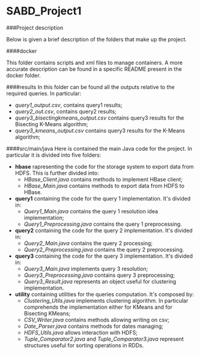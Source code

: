 # SABD_Project1

  ###Project description
  
   Below is given a brief description of the folders that make up the project.
   
   ####docker
   
   This folder contains scripts and xml files to manage containers. A more accurate description 
   can be found in a specific README present in the docker folder.
   
   ####results
   In this folder can be found all the outputs relative to the required queries. In particular:
   * *query1_output.csv*, contains query1 results; 
   * *query2_out.csv*, contains query2 results;
   * *query3_bisectingkmeans_output.csv* contains query3 results for the Bisecting K-Means algorithm;
   * *query3_kmeans_output.csv* contains query3 results for the K-Means algorithm;
   
   ####src/main/java
   Here is contained the main Java code for the project. In particular it is divided into five folders:
   * **hbase** rapresenting the code for the storage system to export data from HDFS. This is further divided into:
     * *HBase_Client.java* contains methods to implement HBase client;
     * *HBase_Main.java* contains methods to export data from HDFS to HBase.
   * **query1** containing the code for the query 1 implementation. It's divided in:
     * *Query1_Main.java* contains the query 1 resolution idea implementation; 
     * *Query1_Preprocessing.java* contains the query 1 preprocessing.
   * **query2** containing the code for the query 2 implementation. It's divided in:  
     * *Query2_Main.java* contains the query 2 processing;
     * *Query2_Preprocessing.java* contains the query 2 preprocessing.
   * **query3** containing the code for the query 3 implementation. It's divided in:
     * *Query3_Main.java* implements query 3 resolution;
     * *Query3_Preprocessing.java* contains query 3 preprocessing;
     * *Query3_Result.java* represents an object useful for clustering implementation.
   * **utility** containing utilities for the queries computation. It's composed by:
     * *Clustering_Utils.java* implements clustering algorithm. In particular comprehends the implementation either for KMeans and for Bisecting KMeans;
     * *CSV_Writer.java* contains methods allowing writing on csv;
     * *Date_Parser.java* contains methods for dates managing;
     * *HDFS_Utils.java* allows interaction with HDFS;
     * *Tuple_Comparator2.java* and *Tuple_Comparator3.java* represent structures useful for sorting operations in RDDs.  
   
